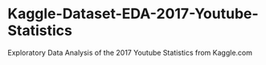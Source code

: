 # Kaggle-Dataset-EDA-2017-Youtube-Statistics
Exploratory Data Analysis of the 2017 Youtube Statistics from Kaggle.com
